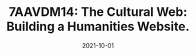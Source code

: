 ---
title: "7AAVDM14: The Cultural Web: Building a Humanities Website."
collection: teaching
type: "Postgraduate lectures and seminars"
permalink: /teaching/2021-michaelmas
venue: "King’s College London (Department of Digital Humanities)"
date: 2021-10-01
location: "London (UK)"
---